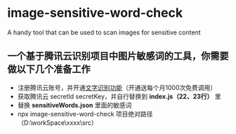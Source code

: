 # image-sensitive-word-check
A handy tool that can be used to scan images for sensitive content

## 一个基于腾讯云识别项目中图片敏感词的工具，你需要做以下几个准备工作
 - 注册腾讯云账号，并开通[文字识别功能](https://console.cloud.tencent.com/ocr/v2/overview)（开通送每个月1000次免费调用）
 - 获取腾讯云 secretId secretKey，并自行替换到 **index.js（22、23行）** 里 
 - 替换 **sensitiveWords.json** 里面的敏感词
 - npx image-sensitive-word-check  项目绝对路径（D:\workSpace\xxxx\src）

